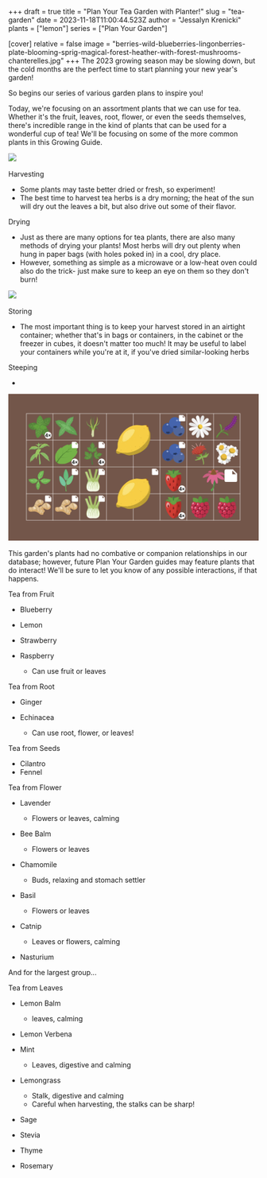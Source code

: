 +++
draft = true
title = "Plan Your Tea Garden with Planter!"
slug = "tea-garden"
date = 2023-11-18T11:00:44.523Z
author = "Jessalyn Krenicki"
plants = ["lemon"]
series = ["Plan Your Garden"]

[cover]
relative = false
image = "berries-wild-blueberries-lingonberries-plate-blooming-sprig-magical-forest-heather-with-forest-mushrooms-chanterelles.jpg"
+++
The 2023 growing season may be slowing down, but the cold months are the perfect time to start planning your new year's garden!

So begins our series of various garden plans to inspire you! 

Today, we're focusing on an assortment plants that we can use for tea. Whether it's the fruit, leaves, root, flower, or even the seeds themselves, there's incredible range in the kind of plants that can be used for a wonderful cup of tea! We'll be focusing on some of the more common plants in this Growing Guide.

![](tea-herbs-bowls-with-wood-stubs-cup-tea-high-angle-view-dark-textured-background-space-text.jpg)

Harvesting

* Some plants may taste better dried or fresh, so experiment!
* The best time to harvest tea herbs is a dry morning; the heat of the sun will dry out the leaves a bit, but also drive out some of their flavor.

Drying

* Just as there are many options for tea plants, there are also many methods of drying your plants! Most herbs will dry out plenty when hung in paper bags (with holes poked in) in a cool, dry place. 
* However, something as simple as a microwave or a low-heat oven could also do the trick- just make sure to keep an eye on them so they don't burn!

![](grandmother-makes-tea-with-medicinal-herbs-selective-focus.jpg)

Storing

* The most important thing is to keep your harvest stored in an airtight container; whether that's in bags or containers, in the cabinet or the freezer in cubes, it doesn't matter too much! It may be useful to label your containers while you're at it, if you've dried similar-looking herbs

Steeping

*

![](screenshot-2023-11-11-at-7.24.10-pm.png)

This garden's plants had no combative or companion relationships in our database; however, future Plan Your Garden guides may feature plants that do interact! We'll be sure to let you know of any possible interactions, if that happens.

Tea from Fruit

* Blueberry
* Lemon
* Strawberry
* Raspberry

  * Can use fruit or leaves

Tea from Root

* Ginger
* Echinacea

  * Can use root, flower, or leaves!

Tea from Seeds

* Cilantro
* Fennel

Tea from Flower

* Lavender

  * Flowers or leaves, calming
* Bee Balm

  * Flowers or leaves
* Chamomile

  * Buds, relaxing and stomach settler
* Basil

  * Flowers or leaves
* Catnip

  * Leaves or flowers, calming
* Nasturium



And for the largest group...

Tea from Leaves

* Lemon Balm

  * leaves, calming
* Lemon Verbena
* Mint

  * Leaves, digestive and calming
* Lemongrass

  * Stalk, digestive and calming
  * Careful when harvesting, the stalks can be sharp!
* Sage
* Stevia
* Thyme
* Rosemary